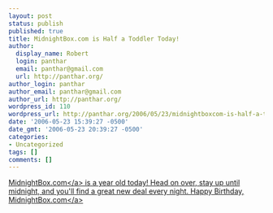 ```yaml
---
layout: post
status: publish
published: true
title: MidnightBox.com is Half a Toddler Today!
author:
  display_name: Robert
  login: panthar
  email: panthar@gmail.com
  url: http://panthar.org/
author_login: panthar
author_email: panthar@gmail.com
author_url: http://panthar.org/
wordpress_id: 110
wordpress_url: http://panthar.org/2006/05/23/midnightboxcom-is-half-a-toddler-today/
date: '2006-05-23 15:39:27 -0500'
date_gmt: '2006-05-23 20:39:27 -0500'
categories:
- Uncategorized
tags: []
comments: []
---
```

<p><a target="_blank" title="MidightBox.com" href="http:&#47;&#47;www.midnightbox.com&#47;">MidnightBox.com<&#47;a> is a year old today! Head on over, stay up until midnight, and you'll find a great new deal every night. Happy Birthday, <a title="MidnightBox.com" href="http:&#47;&#47;www.midnightbox.com&#47;">MidnightBox.com<&#47;a></p>
